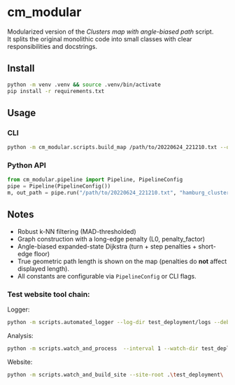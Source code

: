 # cm_modular

Modularized version of the *Clusters map with angle-biased path* script.  
It splits the original monolithic code into small classes with clear responsibilities and docstrings.

## Install

```bash
python -m venv .venv && source .venv/bin/activate
pip install -r requirements.txt
```

## Usage
### CLI
```bash
python -m cm_modular.scripts.build_map /path/to/20220624_221210.txt --out hamburg_clusters_with_path_angle.html
```

### Python API
```python
from cm_modular.pipeline import Pipeline, PipelineConfig
pipe = Pipeline(PipelineConfig())
m, out_path = pipe.run("/path/to/20220624_221210.txt", "hamburg_clusters_with_path_angle.html")
```

## Notes
- Robust k-NN filtering (MAD-thresholded)
- Graph construction with a long-edge penalty (L0, penalty_factor)
- Angle-biased expanded-state Dijkstra (turn + step penalties + short-edge floor)
- True geometric path length is shown on the map (penalties do **not** affect displayed length).
- All constants are configurable via `PipelineConfig` or CLI flags.

### Test website tool chain:
Logger:
```bash
python -m scripts.automated_logger --log-dir test_deployment/logs --debug-source .\cm_logs\20220624\
```

Analysis:
```bash
python -m scripts.watch_and_process  --interval 1 --watch-dir test_deployment/logs/ --output-dir test_deployment/analysis --city Hamburg
```

Website:
```bash
python -m scripts.watch_and_build_site --site-root .\test_deployment\
```
